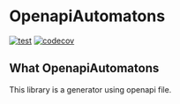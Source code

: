 # OpenapiAutomatons
[![test](https://github.com/tanmen/openapi-automatons/workflows/test/badge.svg)](https://github.com/tanmen/openapi-automatons/actions?query=workflow%3Atest)
[![codecov](https://codecov.io/gh/tanmen/openapi-automatons/branch/master/graph/badge.svg)](https://codecov.io/gh/tanmen/openapi-automatons)

## What OpenapiAutomatons
This library is a generator using openapi file.

